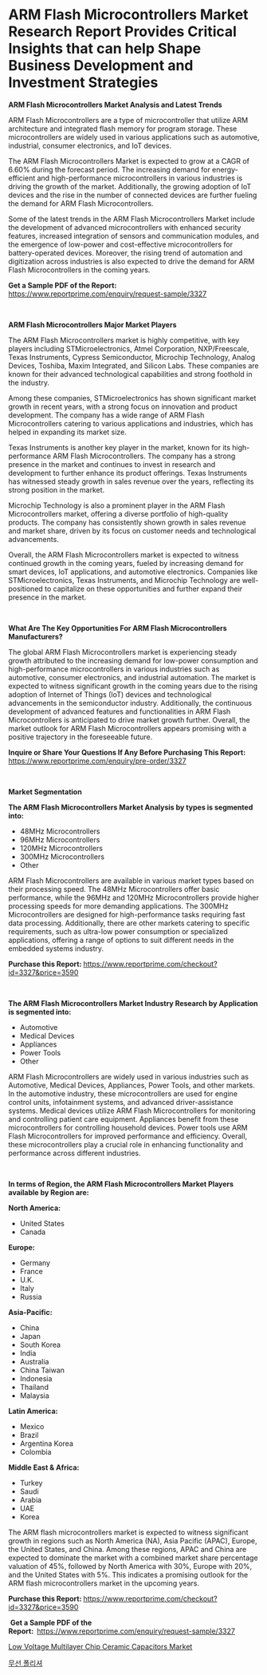 <p><h1>ARM Flash Microcontrollers Market Research Report Provides Critical Insights that can help Shape Business Development and Investment Strategies</h1></p><p><strong>ARM Flash Microcontrollers Market Analysis and Latest Trends</strong></p>
<p><p>ARM Flash Microcontrollers are a type of microcontroller that utilize ARM architecture and integrated flash memory for program storage. These microcontrollers are widely used in various applications such as automotive, industrial, consumer electronics, and IoT devices.</p><p>The ARM Flash Microcontrollers Market is expected to grow at a CAGR of 6.60% during the forecast period. The increasing demand for energy-efficient and high-performance microcontrollers in various industries is driving the growth of the market. Additionally, the growing adoption of IoT devices and the rise in the number of connected devices are further fueling the demand for ARM Flash Microcontrollers.</p><p>Some of the latest trends in the ARM Flash Microcontrollers Market include the development of advanced microcontrollers with enhanced security features, increased integration of sensors and communication modules, and the emergence of low-power and cost-effective microcontrollers for battery-operated devices. Moreover, the rising trend of automation and digitization across industries is also expected to drive the demand for ARM Flash Microcontrollers in the coming years.</p></p>
<p><strong>Get a Sample PDF of the Report:&nbsp;</strong> <a href="https://www.reportprime.com/enquiry/request-sample/3327">https://www.reportprime.com/enquiry/request-sample/3327</a></p>
<p>&nbsp;</p>
<p><strong>ARM Flash Microcontrollers Major Market Players</strong></p>
<p><p>The ARM Flash Microcontrollers market is highly competitive, with key players including STMicroelectronics, Atmel Corporation, NXP/Freescale, Texas Instruments, Cypress Semiconductor, Microchip Technology, Analog Devices, Toshiba, Maxim Integrated, and Silicon Labs. These companies are known for their advanced technological capabilities and strong foothold in the industry.</p><p>Among these companies, STMicroelectronics has shown significant market growth in recent years, with a strong focus on innovation and product development. The company has a wide range of ARM Flash Microcontrollers catering to various applications and industries, which has helped in expanding its market size.</p><p>Texas Instruments is another key player in the market, known for its high-performance ARM Flash Microcontrollers. The company has a strong presence in the market and continues to invest in research and development to further enhance its product offerings. Texas Instruments has witnessed steady growth in sales revenue over the years, reflecting its strong position in the market.</p><p>Microchip Technology is also a prominent player in the ARM Flash Microcontrollers market, offering a diverse portfolio of high-quality products. The company has consistently shown growth in sales revenue and market share, driven by its focus on customer needs and technological advancements.</p><p>Overall, the ARM Flash Microcontrollers market is expected to witness continued growth in the coming years, fueled by increasing demand for smart devices, IoT applications, and automotive electronics. Companies like STMicroelectronics, Texas Instruments, and Microchip Technology are well-positioned to capitalize on these opportunities and further expand their presence in the market.</p></p>
<p>&nbsp;</p>
<p><strong>What Are The Key Opportunities For ARM Flash Microcontrollers Manufacturers?</strong></p>
<p><p>The global ARM Flash Microcontrollers market is experiencing steady growth attributed to the increasing demand for low-power consumption and high-performance microcontrollers in various industries such as automotive, consumer electronics, and industrial automation. The market is expected to witness significant growth in the coming years due to the rising adoption of Internet of Things (IoT) devices and technological advancements in the semiconductor industry. Additionally, the continuous development of advanced features and functionalities in ARM Flash Microcontrollers is anticipated to drive market growth further. Overall, the market outlook for ARM Flash Microcontrollers appears promising with a positive trajectory in the foreseeable future.</p></p>
<p><strong>Inquire or Share Your Questions If Any Before Purchasing This Report:</strong> <a href="https://www.reportprime.com/enquiry/pre-order/3327">https://www.reportprime.com/enquiry/pre-order/3327</a></p>
<p>&nbsp;</p>
<p><strong>Market Segmentation</strong></p>
<p><strong>The ARM Flash Microcontrollers Market Analysis by types is segmented into:</strong></p>
<p><ul><li>48MHz Microcontrollers</li><li>96MHz Microcontrollers</li><li>120MHz Microcontrollers</li><li>300MHz Microcontrollers</li><li>Other</li></ul></p>
<p><p>ARM Flash Microcontrollers are available in various market types based on their processing speed. The 48MHz Microcontrollers offer basic performance, while the 96MHz and 120MHz Microcontrollers provide higher processing speeds for more demanding applications. The 300MHz Microcontrollers are designed for high-performance tasks requiring fast data processing. Additionally, there are other markets catering to specific requirements, such as ultra-low power consumption or specialized applications, offering a range of options to suit different needs in the embedded systems industry.</p></p>
<p><strong>Purchase this Report:&nbsp;</strong><a href="https://www.reportprime.com/checkout?id=3327&price=3590">https://www.reportprime.com/checkout?id=3327&price=3590</a></p>
<p>&nbsp;</p>
<p><strong>The ARM Flash Microcontrollers Market Industry Research by Application is segmented into:</strong></p>
<p><ul><li>Automotive</li><li>Medical Devices</li><li>Appliances</li><li>Power Tools</li><li>Other</li></ul></p>
<p><p>ARM Flash Microcontrollers are widely used in various industries such as Automotive, Medical Devices, Appliances, Power Tools, and other markets. In the automotive industry, these microcontrollers are used for engine control units, infotainment systems, and advanced driver-assistance systems. Medical devices utilize ARM Flash Microcontrollers for monitoring and controlling patient care equipment. Appliances benefit from these microcontrollers for controlling household devices. Power tools use ARM Flash Microcontrollers for improved performance and efficiency. Overall, these microcontrollers play a crucial role in enhancing functionality and performance across different industries.</p></p>
<p>&nbsp;</p>
<p><strong>In terms of Region, the ARM Flash Microcontrollers Market Players available by Region are:</strong></p>
<p>
    <p> <strong> North America: </strong>
        <ul>
            <li>United States</li>
            <li>Canada</li>
        </ul>
        </p> 
    <p> <strong> Europe: </strong>
        <ul>
            <li>Germany</li>
            <li>France</li>
            <li>U.K.</li>
            <li>Italy</li>
            <li>Russia</li>
        </ul>
        </p> 
    <p> <strong> Asia-Pacific: </strong>
        <ul>
            <li>China</li>
            <li>Japan</li>
            <li>South Korea</li>
            <li>India</li>
            <li>Australia</li>
            <li>China Taiwan</li>
            <li>Indonesia</li>
            <li>Thailand</li>
            <li>Malaysia</li>
        </ul>
        </p> 
    <p> <strong> Latin America: </strong>
        <ul>
            <li>Mexico</li>
            <li>Brazil</li>
            <li>Argentina Korea</li>
            <li>Colombia</li>
        </ul>
        </p> 
    <p> <strong> Middle East & Africa: </strong>
        <ul>
            <li>Turkey</li>
            <li>Saudi</li>
            <li>Arabia</li>
            <li>UAE</li>
            <li>Korea</li>
        </ul>
    </p>
    </p>
<p><p>The ARM flash microcontrollers market is expected to witness significant growth in regions such as North America (NA), Asia Pacific (APAC), Europe, the United States, and China. Among these regions, APAC and China are expected to dominate the market with a combined market share percentage valuation of 45%, followed by North America with 30%, Europe with 20%, and the United States with 5%. This indicates a promising outlook for the ARM flash microcontrollers market in the upcoming years.</p></p>
<p><strong>Purchase this Report: </strong><a href="https://www.reportprime.com/checkout?id=3327&price=3590">https://www.reportprime.com/checkout?id=3327&price=3590</a></p>
<p>&nbsp;<strong>Get a Sample PDF of the Report:&nbsp;&nbsp;</strong><a href="https://www.reportprime.com/enquiry/request-sample/3327">https://www.reportprime.com/enquiry/request-sample/3327</a></p>
<p><strong></strong></p>
<p><p><a href="https://github.com/GroverBarry/Market-Research-Report-List-4/blob/main/low-voltage-multilayer-chip-ceramic-capacitors-market.md">Low Voltage Multilayer Chip Ceramic Capacitors Market</a></p><p><a href="https://github.com/idcefvhkdut6/Market-Research-Report-List-1/blob/main/760208512699.md">무선 폴리셔</a></p></p>